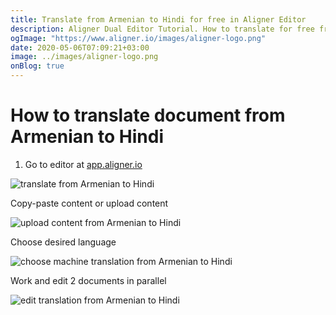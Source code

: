 ```yaml
---
title: Translate from Armenian to Hindi for free in Aligner Editor
description: Aligner Dual Editor Tutorial. How to translate for free from Armenian to Hindi. Aligner is multilingual document management platform. 
ogImage: "https://www.aligner.io/images/aligner-logo.png"
date: 2020-05-06T07:09:21+03:00
image: ../images/aligner-logo.png
onBlog: true
---
```


# How to translate document from Armenian to Hindi

1. Go to editor at [app.aligner.io](https://app.aligner.io "Aligner App web page")

![translate from Armenian to Hindi](../aligner-blank-editor.png "translate from Armenian to Hindi")

Copy-paste content or upload content

![upload content from Armenian to Hindi](../aligner-uploaded-document.png "upload content from Armenian to Hindi")

Choose desired language

![choose machine translation from Armenian to Hindi](../aligner-language-dropdown.png "choose machine translation from Armenian to Hindi")

Work and edit 2 documents in parallel

![edit translation from Armenian to Hindi](../aligner-double-sitded-editor.png "edit translation from Armenian to Hindi")

